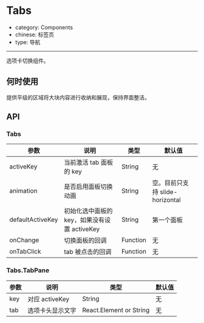 # Tabs

- category: Components
- chinese: 标签页
- type: 导航

---

选项卡切换组件。

## 何时使用

提供平级的区域将大块内容进行收纳和展现，保持界面整洁。


## API

### Tabs

| 参数             | 说明                                         | 类型     | 默认值                          |
|------------------|----------------------------------------------|----------|---------------------------------|
| activeKey        | 当前激活 tab 面板的 key                      | String   | 无                              |
| animation        | 是否启用面板切换动画                         | String   | 空。目前只支持 slide-horizontal |
| defaultActiveKey | 初始化选中面板的 key，如果没有设置 activeKey | String   | 第一个面板                      |
| onChange         | 切换面板的回调                               | Function | 无                              |
| onTabClick       | tab 被点击的回调                             | Function | 无                              |


### Tabs.TabPane

| 参数 | 说明             | 类型                    | 默认值 |
|------|------------------|-------------------------|--------|
| key  | 对应 activeKey   | String                  | 无     |
| tab  | 选项卡头显示文字 | React.Element or String | 无     |
